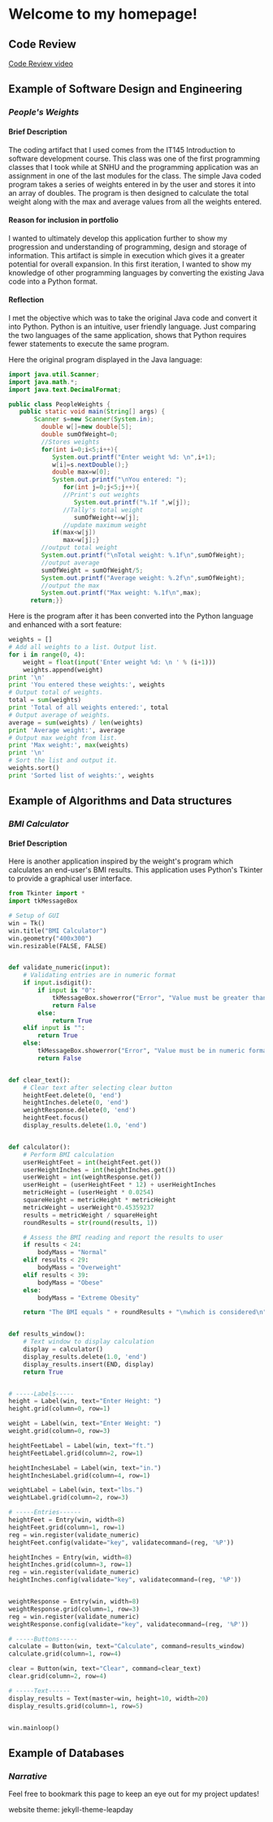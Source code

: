 # Welcome to my homepage!

## Code Review 

[Code Review video](https://youtu.be/CKUP-A3HhMI)

## Example of Software Design and Engineering
### *People's Weights*

#### Brief Description
The coding artifact that I used comes from the IT145 Introduction to software development course.  This class was one of the first programming classes that I took while at SNHU and the programming application was an assignment in one of the last modules for the class.  The simple Java coded program takes a series of weights entered in by the user and stores it into an array of doubles.  The program is then designed to calculate the total weight along with the max and average values from all the weights entered.  
#### Reason for inclusion in portfolio
I wanted to ultimately develop this application further to show my progression and understanding of programming, design and storage of information. This artifact is simple in execution which gives it a greater potential for overall expansion. In this first iteration, I wanted to show my knowledge of other programming languages by converting the existing Java code into a Python format.
#### Reflection
I met the objective which was to take the original Java code and convert it into Python.  Python is an intuitive, user friendly language.  Just comparing the two languages of the same application, shows that Python requires fewer statements to execute the same program.

Here the original program displayed in the Java language:
```java
import java.util.Scanner;
import java.math.*;
import java.text.DecimalFormat;

public class PeopleWeights {
   public static void main(String[] args) {
       Scanner s=new Scanner(System.in);
         double w[]=new double[5];
         double sumOfWeight=0;
         //Stores weights
         for(int i=0;i<5;i++){
            System.out.printf("Enter weight %d: \n",i+1);
            w[i]=s.nextDouble();}
            double max=w[0];
            System.out.printf("\nYou entered: ");
               for(int j=0;j<5;j++){
               //Print's out weights
                  System.out.printf("%.1f ",w[j]);
               //Tally's total weight
                  sumOfWeight+=w[j];
               //update maximum weight
            if(max<w[j])
               max=w[j];}
         //output total weight
         System.out.printf("\nTotal weight: %.1f\n",sumOfWeight);
         //output average
         sumOfWeight = sumOfWeight/5;
         System.out.printf("Average weight: %.2f\n",sumOfWeight);                     
         //output the max 
         System.out.printf("Max weight: %.1f\n",max);
      return;}}
```

Here is the program after it has been converted into the Python language and enhanced with a sort feature:
```python
weights = []
# Add all weights to a list. Output list.
for i in range(0, 4):
    weight = float(input('Enter weight %d: \n ' % (i+1)))
    weights.append(weight)
print '\n'
print 'You entered these weights:', weights
# Output total of weights.
total = sum(weights)
print 'Total of all weights entered:', total
# Output average of weights.
average = sum(weights) / len(weights)
print 'Average weight:', average
# Output max weight from list.
print 'Max weight:', max(weights)
print '\n'
# Sort the list and output it.
weights.sort()
print 'Sorted list of weights:', weights

```

## Example of Algorithms and Data structures
### *BMI Calculator*

#### Brief Description


Here is another application inspired by the weight's program which calculates an end-user's BMI results.  This application uses Python's Tkinter to provide a graphical user interface.

```python
from Tkinter import *
import tkMessageBox

# Setup of GUI
win = Tk()
win.title("BMI Calculator")
win.geometry("400x300")
win.resizable(FALSE, FALSE)


def validate_numeric(input):
    # Validating entries are in numeric format
    if input.isdigit():
        if input is "0":
            tkMessageBox.showerror("Error", "Value must be greater than zero.")
            return False
        else:
            return True
    elif input is "":
        return True
    else:
        tkMessageBox.showerror("Error", "Value must be in numeric format.")
        return False


def clear_text():
    # Clear text after selecting clear button
    heightFeet.delete(0, 'end')
    heightInches.delete(0, 'end')
    weightResponse.delete(0, 'end')
    heightFeet.focus()
    display_results.delete(1.0, 'end')


def calculator():
    # Perform BMI calculation
    userHeightFeet = int(heightFeet.get())
    userHeightInches = int(heightInches.get())
    userWeight = int(weightResponse.get())
    userHeight = (userHeightFeet * 12) + userHeightInches
    metricHeight = (userHeight * 0.0254)
    squareHeight = metricHeight * metricHeight
    metricWeight = userWeight*0.45359237
    results = metricWeight / squareHeight
    roundResults = str(round(results, 1))

    # Assess the BMI reading and report the results to user
    if results < 24:
        bodyMass = "Normal"
    elif results < 29:
        bodyMass = "Overweight"
    elif results < 39:
        bodyMass = "Obese"
    else:
        bodyMass = "Extreme Obesity"

    return "The BMI equals " + roundResults + "\nwhich is considered\n" + bodyMass + "."


def results_window():
    # Text window to display calculation
    display = calculator()
    display_results.delete(1.0, 'end')
    display_results.insert(END, display)
    return True


# -----Labels-----
height = Label(win, text="Enter Height: ")
height.grid(column=0, row=1)

weight = Label(win, text="Enter Weight: ")
weight.grid(column=0, row=3)

heightFeetLabel = Label(win, text="ft.")
heightFeetLabel.grid(column=2, row=1)

heightInchesLabel = Label(win, text="in.")
heightInchesLabel.grid(column=4, row=1)

weightLabel = Label(win, text="lbs.")
weightLabel.grid(column=2, row=3)

# -----Entries------
heightFeet = Entry(win, width=8)
heightFeet.grid(column=1, row=1)
reg = win.register(validate_numeric)
heightFeet.config(validate="key", validatecommand=(reg, '%P'))

heightInches = Entry(win, width=8)
heightInches.grid(column=3, row=1)
reg = win.register(validate_numeric)
heightInches.config(validate="key", validatecommand=(reg, '%P'))


weightResponse = Entry(win, width=8)
weightResponse.grid(column=1, row=3)
reg = win.register(validate_numeric)
weightResponse.config(validate="key", validatecommand=(reg, '%P'))

# -----Buttons-----
calculate = Button(win, text="Calculate", command=results_window)
calculate.grid(column=1, row=4)

clear = Button(win, text="Clear", command=clear_text)
clear.grid(column=2, row=4)

# -----Text------
display_results = Text(master=win, height=10, width=20)
display_results.grid(column=1, row=5)


win.mainloop()
```

## Example of Databases
### *Narrative*


Feel free to bookmark this page to keep an eye out for my project updates!

website theme: jekyll-theme-leapday
